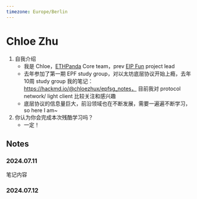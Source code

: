 ```yaml
---
timezone: Europe/Berlin
---
```


# Chloe Zhu

1. 自我介绍
    - 我是 Chloe，[ETHPanda](https://x.com/EthPanda_org) Core team，prev [EIP Fun](https://x.com/EIPfun) project lead
    - 去年参加了第一期 EPF study group，对以太坊底层协议开始上瘾，去年10周 study group 我的笔记：https://hackmd.io/@chloezhux/epfsg_notes， 目前我对 protocol network/ light client 比较关注和感兴趣
    - 底层协议的信息量巨大，前沿领域也在不断发展，需要一遍遍不断学习，so here I am~
2. 你认为你会完成本次残酷学习吗？
    - 一定！

## Notes

<!-- Content_START -->

### 2024.07.11

笔记内容

### 2024.07.12

<!-- Content_END -->
